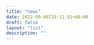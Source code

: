 ```yaml
---
title: "news"
date: 2022-09-06T15:11:51+08:00
draft: false
layout: "list"
description: ""
---
```


 <!-- ![webpage under constructon](/images/Webpage-under-construction.jpeg) -->